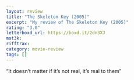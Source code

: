 ```yaml
---
layout: review
title: "The Skeleton Key (2005)"
excerpt: "My review of The Skeleton Key (2005)"
rating: "3.0"
letterboxd_url: https://boxd.it/2dn3XJ
mst3k:
rifftrax:
category: movie-review
tags: []
---
```


“It doesn’t matter if it’s not real, it’s real to them”
